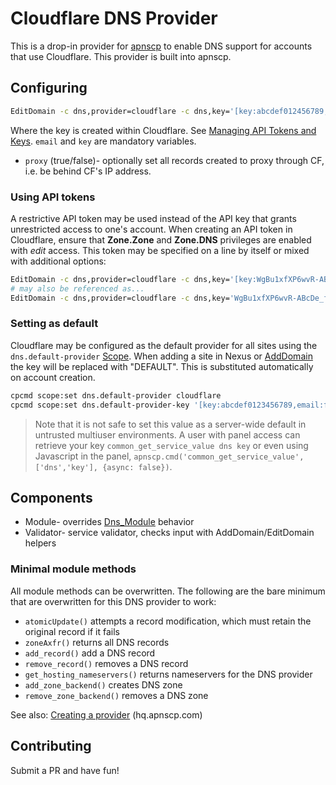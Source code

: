 # Cloudflare DNS Provider

This is a drop-in provider for [apnscp](https://apnscp.com) to enable DNS support for accounts that use Cloudflare. This provider is built into apnscp.

## Configuring

```bash
EditDomain -c dns,provider=cloudflare -c dns,key='[key:abcdef012456789,email:foo@bar.com,proxy:false]' domain.com
```

Where the key is created within Cloudflare. See [Managing API Tokens and Keys](https://support.cloudflare.com/hc/en-us/articles/200167836-Managing-API-Tokens-and-Keys). `email` and `key` are mandatory variables. 

* `proxy` (true/false)- optionally set all records created to proxy through CF, i.e. be behind CF's IP address. 

### Using API tokens
A restrictive API token may be used instead of the API key that grants unrestricted access to one's account. When creating an API token in Cloudflare, ensure that **Zone.Zone** and **Zone.DNS** privileges are enabled with *edit* access.
This token may be specified on a line by itself or mixed with additional options:

```bash
EditDomain -c dns,provider=cloudflare -c dns,key='[key:WgBu1xfXP6wvR-ABcDe_ff,proxy:false]' domain.com
# may also be referenced as...
EditDomain -c dns,provider=cloudflare -c dns,key='WgBu1xfXP6wvR-ABcDe_ff' domain.com
```  

### Setting as default

Cloudflare may be configured as the default provider for all sites using the `dns.default-provider` [Scope](https://gitlab.com/apisnetworks/apnscp/blob/master/docs/admin/Scopes.md). When adding a site in Nexus or [AddDomain](https://hq.apnscp.com/working-with-cli-helpers/#adddomain) the key will be replaced with "DEFAULT". This is substituted automatically on account creation.

```bash
cpcmd scope:set dns.default-provider cloudflare
cpcmd scope:set dns.default-provider-key '[key:abcdef0123456789,email:foo@bar.com,proxy:false]'
```

> Note that it is not safe to set this value as a server-wide default in untrusted multiuser environments. A user with panel access can retrieve your key `common_get_service_value dns key` or even using Javascript in the panel, `apnscp.cmd('common_get_service_value',['dns','key'], {async: false})`.

## Components

- Module- overrides [Dns_Module](https://github.com/apisnetworks/apnscp-modules/blob/master/modules/dns.php) behavior
- Validator- service validator, checks input with AddDomain/EditDomain helpers

### Minimal module methods

All module methods can be overwritten. The following are the bare minimum that are overwritten for this DNS provider to work:

- `atomicUpdate()` attempts a record modification, which must retain the original record if it fails
- `zoneAxfr()` returns all DNS records
- `add_record()` add a DNS record
- `remove_record()` removes a DNS record
- `get_hosting_nameservers()` returns nameservers for the DNS provider
- `add_zone_backend()` creates DNS zone
- `remove_zone_backend()` removes a DNS zone

See also: [Creating a provider](https://hq.apnscp.com/apnscp-pre-alpha-technical-release/#creatingaprovider) (hq.apnscp.com)

## Contributing

Submit a PR and have fun!
